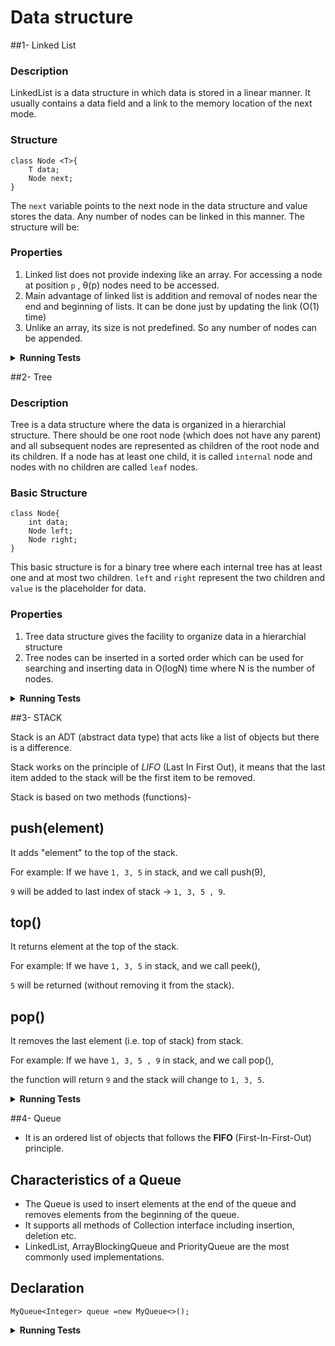 # Data structure 




##1- Linked List

### Description

LinkedList is a data structure in which data is stored in a linear manner. It usually contains a data field and a link to the memory location of the next mode.

### Structure

```
class Node <T>{
    T data;
    Node next;
}
```


The `next` variable points to the next node in the data structure and value stores the data. Any number of nodes can be linked in this manner. The structure will be:


### Properties
1. Linked list does not provide indexing like an array. For accessing a node at position `p` , &theta;(p) nodes need to be accessed.
2. Main advantage of linked list is addition and removal of nodes near the end and beginning of lists. It can be done just by updating the link (O(1) time)
3. Unlike an array, its size is not predefined. So any number of nodes can be appended.


<details>
<summary><strong>Running Tests</strong></summary>

Running and reviewing unit tests is a great way to get familiarized with this class and its methods. You can find [MyLinkedListTest.java]()
which contains all valid and invalid test cases for every function

</details>


##2- Tree
### Description

Tree is a data structure where the data is organized in a hierarchial structure. There should be one root node (which does not have any parent) and all subsequent nodes are represented as children of the root node and its children. If a node has at least one child, it is called `internal` node and nodes with no children are called `leaf` nodes.

### Basic Structure

```
class Node{
    int data;
    Node left;
    Node right;
}
```

This basic structure is for a binary tree where each internal tree has at least one and at most two children. `left` and `right` represent the two children and `value` is the placeholder for data.


### Properties
1. Tree data structure gives the facility to organize data in a hierarchial structure
2. Tree nodes can be inserted in a sorted order which can be used for searching and inserting data in O(logN) time where N is the number of nodes.

<details>
<summary><strong>Running Tests</strong></summary>

Running and reviewing unit tests is a great way to get familiarized with this class and its methods. You can find [MyBSTTest.java]()
which contains all valid and invalid test cases for every function

</details>


##3- STACK

Stack is an ADT (abstract data type) that acts like a list of objects but there is a difference.

Stack works on the principle of _LIFO_ (Last In First Out), it means that the last item added to the stack will be the first item to be removed.

Stack is based on two methods (functions)-

## push(element)

It adds "element" to the top of the stack.

For example: If we have `1, 3, 5` in stack, and we call push(9),

`9` will be added to last index of stack -> `1, 3, 5 , 9`.

## top()

It returns element at the top of the stack.

For example: If we have `1, 3, 5` in stack, and we call peek(),

`5` will be returned (without removing it from the stack).

## pop()

It removes the last element (i.e. top of stack) from stack.

For example: If we have `1, 3, 5 , 9` in stack, and we call pop(),

the function will return `9` and the stack will change to `1, 3, 5`.

<details>
<summary><strong>Running Tests</strong></summary>

Running and reviewing unit tests is a great way to get familiarized with this class and its methods. You can find [MyStackTest.java]()
which contains all valid and invalid test cases for every function

</details>

##4- Queue

- It is an ordered list of objects that follows the **FIFO** (First-In-First-Out) principle.

## Characteristics of a Queue
- The Queue is used to insert elements at the end of the queue and removes elements from the beginning of the queue.
- It supports all methods of Collection interface including insertion, deletion etc.
- LinkedList, ArrayBlockingQueue and PriorityQueue are the most commonly used implementations.

## Declaration

`MyQueue<Integer> queue =new MyQueue<>();` 


<details>
<summary><strong>Running Tests</strong></summary>

Running and reviewing unit tests is a great way to get familiarized with this class and its methods. You can find [MyQueueTest.java]()
which contains all valid and invalid test cases for every function

</details>